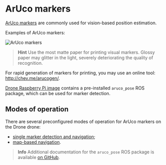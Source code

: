 # ArUco markers

[ArUco markers](https://docs.opencv.org/3.2.0/d5/dae/tutorial_aruco_detection.html) are commonly used for vision-based position estimation.

Examples of ArUco markers:

![ArUco markers](../assets/markers.jpg)

> **Hint** Use the most matte paper for printing visual markers. Glossy paper may glitter in the light, severely deteriorating the quality of recognition.

For rapid generation of markers for printing, you may use an online tool: http://chev.me/arucogen/.

[Drone Raspberry Pi image](image.md) contains a pre-installed `aruco_pose` ROS package, which can be used for marker detection.

## Modes of operation

There are several preconfigured modes of operation for ArUco markers on the Drone drone:

* [single marker detection and navigation](aruco_marker.md);
* [map-based navigation](aruco_map.md).

> **Info** Additional documentation for the `aruco_pose` ROS package is available [on GitHub](https://github.com/CopterExpress/drone/blob/master/aruco_pose/README.md).
